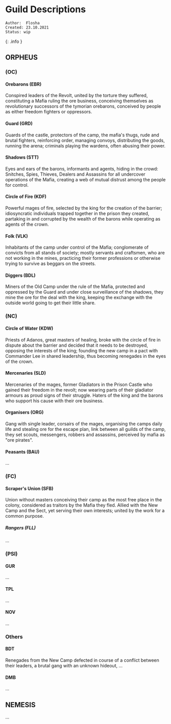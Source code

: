 # Guild Descriptions

```
Author:  Flosha
Created: 23.10.2021
Status: wip
```
{: .info }

## ORPHEUS

### (OC)

#### Orebarons (EBR)
Conspired leaders of the Revolt, united by the torture they suffered, constituting a Mafia ruling the ore business, conceiving themselves as revolutionary successors of the tymorian orebarons, conceived by people as either freedom fighters or oppressors.

#### Guard (GRD)
Guards of the castle, protectors of the camp, the mafia's thugs, rude and brutal fighters, reinforcing order, managing convoys, distributing the goods, running the arena; criminals playing the wardens, often abusing their power.

#### Shadows (STT)
Eyes and ears of the barons, informants and agents, hiding in the crowd: Snitches, Spies, Thieves, Dealers and Assassins for all undercover operations of the Mafia, <!--operating from a secret headquarter,--> creating a web of mutual distrust among the people for control.

#### Circle of Fire (KDF)
Powerful mages of fire, selected by the king for the creation of the barrier; idiosyncratic individuals trapped together in the prison they created, <!--based in the former chapel,--> partaking in and corrupted by the wealth of the barons while operating as agents of the crown.

#### Folk (VLK)
Inhabitants of the camp under control of the Mafia; conglomerate of convicts from all stands of society; mostly servants and craftsmen, who are not working in the mines, practicing their former professions or otherwise trying to survive as beggars on the streets.

#### Diggers (BDL)
Miners of the Old Camp under the rule of the Mafia, protected and oppressed by the Guard and under close surveillance of the shadows, they mine the ore for the deal with the king, keeping the exchange with the outside world going to get their little share. 


### (NC)

#### Circle of Water (KDW)
Priests of Adanos, great masters of healing, broke with the circle of fire in dispute about the barrier and decided that it needs to be destroyed, opposing the interests of the king; founding the new camp in a pact with Commander Lee in shared leadership, thus becoming renegades in the eyes of the crown.

#### Mercenaries (SLD)
Mercenaries of the mages, former Gladiators in the Prison Castle who gained their freedom in the revolt; now wearing parts of their gladiator armours as proud signs of their struggle. Haters of the king and the barons who support his cause with their ore business. 

#### Organisers (ORG)
Gang with single leader, corsairs of the mages, organising the camps daily life and stealing ore for the escape plan, link between all guilds of the camp, they set scouts, messengers, robbers and assassins, perceived by mafia as "ore pirates".
           
#### Peasants (BAU)
...  


### (FC)
     
#### Scraper's Union (SFB)
Union without masters conceiving their camp as the most free place in the colony, considered as traitors by the Mafia they fled. Allied with the New Camp and the Sect, yet serving their own interests; united by the work for a common purpose.

##### Rangers (FLL)
...


### (PSI)

#### GUR
...

#### TPL
...
     
#### NOV
...
            

### Others

#### BDT
Renegades from the New Camp defected in course of a conflict between their leaders, a brutal gang with an unknown hideout, ...


#### DMB
...


## NEMESIS

...
